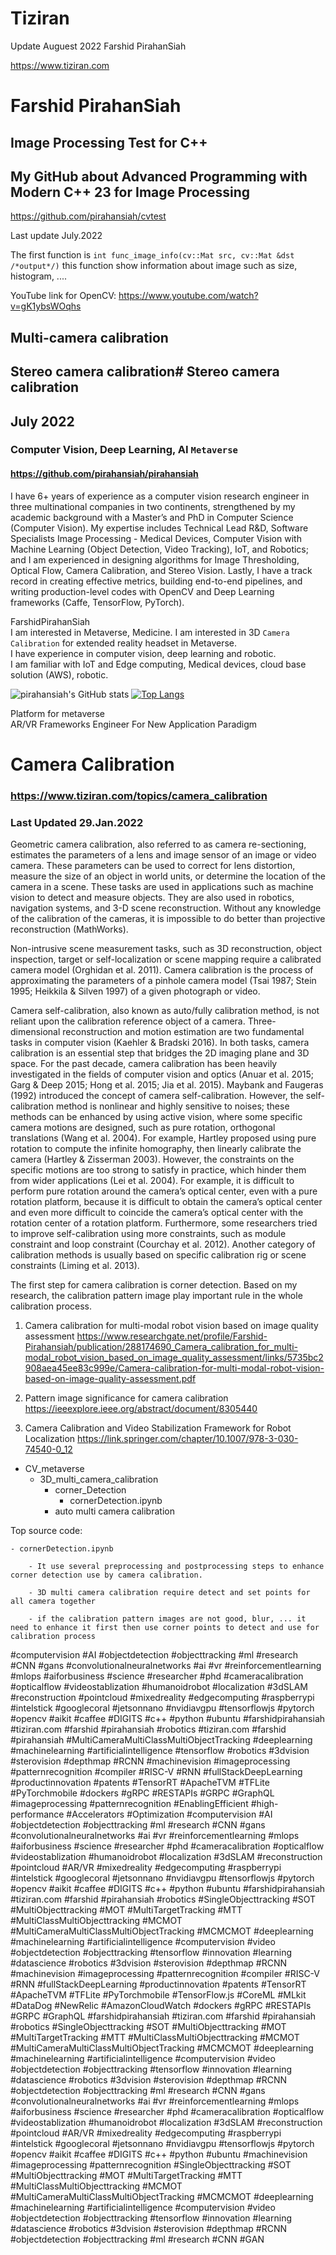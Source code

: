 # Tiziran
Update Auguest 2022
Farshid PirahanSiah 

https://www.tiziran.com



# Farshid PirahanSiah

## Image Processing Test for C++
## My GitHub about Advanced Programming with Modern C++ 23 for Image Processing 

https://github.com/pirahansiah/cvtest  

Last update July.2022

The first function is ```int func_image_info(cv::Mat src, cv::Mat &dst /*output*/)``` this function show information about image such as size, histogram, ....

YouTube link for OpenCV:
    https://www.youtube.com/watch?v=gK1ybsWOqhs 






## Multi-camera calibration
## Stereo camera calibration# Stereo camera calibration
## July 2022
### Computer Vision, Deep Learning, AI `Metaverse`
#### https://github.com/pirahansiah/pirahansiah

I have 6+ years of experience as a computer vision research engineer in three multinational companies in two continents, strengthened by my academic background with a Master’s and PhD in Computer Science (Computer Vision). My expertise includes Technical Lead R&D, Software Specialists Image Processing - Medical Devices, Computer Vision with Machine Learning (Object Detection, Video Tracking), IoT, and Robotics; and I am experienced in designing algorithms for Image Thresholding, Optical Flow, Camera Calibration, and Stereo Vision. Lastly, I have a track record in creating effective metrics, building end-to-end pipelines, and writing production-level codes with OpenCV and Deep Learning frameworks (Caffe, TensorFlow, PyTorch).   

FarshidPirahanSiah    
I am interested in Metaverse, Medicine. I am interested in 3D `Camera Calibration` for extended reality headset in Metaverse.    
I have experience in computer vision, deep learning and robotic.   
I am familiar with IoT and Edge computing, Medical devices, cloud base solution (AWS), robotic.   


![pirahansiah's GitHub stats](https://github-readme-stats.vercel.app/api?username=pirahansiah&include_all_commits=true&count_private=true&show_icons=true&theme=radical&hide=contribs)
[![Top Langs](https://github-readme-stats.vercel.app/api/top-langs/?username=pirahansiah&layout=compact)](https://github.com/anuraghazra/github-readme-stats)

Platform for metaverse   
AR/VR Frameworks Engineer For New Application Paradigm

# Camera Calibration 
### https://www.tiziran.com/topics/camera_calibration
### Last Updated 29.Jan.2022
Geometric camera calibration, also referred to as camera re-sectioning, estimates the parameters of a lens and image sensor of an image or video camera. These parameters can be used to correct for lens distortion, measure the size of an object in world units, or determine the location of the camera in a scene. These tasks are used in applications such as machine vision to detect and measure objects. They are also used in robotics, navigation systems, and 3-D scene reconstruction. Without any knowledge of the calibration of the cameras, it is impossible to do better than projective reconstruction (MathWorks).

Non-intrusive scene measurement tasks, such as 3D reconstruction, object inspection, target or self-localization or scene mapping require a calibrated camera model (Orghidan et al. 2011). Camera calibration is the process of approximating the parameters of a pinhole camera model (Tsai 1987; Stein 1995; Heikkila & Silven 1997) of a given photograph or video. 

Camera self-calibration, also known as auto/fully calibration method, is not reliant upon the calibration reference object of a camera. Three-dimensional reconstruction and motion estimation are two fundamental tasks in computer vision (Kaehler & Bradski 2016). In both tasks, camera calibration is an essential step that bridges the 2D imaging plane and 3D space. For the past decade, camera calibration has been heavily investigated in the fields of computer vision and optics (Anuar et al. 2015; Garg & Deep 2015; Hong et al. 2015; Jia et al. 2015). Maybank and Faugeras (1992) introduced the concept of camera self-calibration. However, the self-calibration method is nonlinear and highly sensitive to noises; these methods can be enhanced by using active vision, where some specific camera motions are designed, such as pure rotation, orthogonal translations (Wang et al. 2004). For example, Hartley proposed using pure rotation to compute the infinite homography, then linearly calibrate the camera (Hartley & Zisserman 2003). However, the constraints on the specific motions are too strong to satisfy in practice, which hinder them from wider applications (Lei et al. 2004). For example, it is difficult to perform pure rotation around the camera’s optical center, even with a pure rotation platform, because it is difficult to obtain the camera’s optical center and even more difficult to coincide the camera’s optical center with the rotation center of a rotation platform. Furthermore, some researchers tried to improve self-calibration using more constraints, such as module constraint and loop constraint (Courchay et al. 2012). Another category of calibration methods is usually based on specific calibration rig or scene constraints (Liming et al. 2013). 

The first step for camera calibration is corner detection. Based on my research, the calibration pattern image play important rule in the whole calibration process.

1. Camera calibration for multi-modal robot vision based on image quality assessment
https://www.researchgate.net/profile/Farshid-Pirahansiah/publication/288174690_Camera_calibration_for_multi-modal_robot_vision_based_on_image_quality_assessment/links/5735bc2908aea45ee83c999e/Camera-calibration-for-multi-modal-robot-vision-based-on-image-quality-assessment.pdf 

2. Pattern image significance for camera calibration
https://ieeexplore.ieee.org/abstract/document/8305440 

3. Camera Calibration and Video Stabilization Framework for Robot Localization
https://link.springer.com/chapter/10.1007/978-3-030-74540-0_12 

- CV_metaverse
    - 3D_multi_camera_calibration
        - corner_Detection 
            - cornerDetection.ipynb
        - auto multi camera calibration 



Top source code:

    - cornerDetection.ipynb
        
        - It use several preprocessing and postprocessing steps to enhance corner detection use by camera calibration.

        - 3D multi camera calibration require detect and set points for all camera together  

        - if the calibration pattern images are not good, blur, ... it need to enhance it first then use corner points to detect and use for calibration process


#computervision #AI #objectdetection #objecttracking #ml #research #CNN #gans #convolutionalneuralnetworks #ai #vr #reinforcementlearning #mlops #aiforbusiness #science #researcher #phd #cameracalibration #opticalflow #videostablization #humanoidrobot #localization #3dSLAM #reconstruction #pointcloud #mixedreality #edgecomputing #raspberrypi #intelstick #googlecoral #jetsonnano #nvidiavgpu #tensorflowjs #pytorch #opencv #aikit #caffee #DIGITS #c++ #python #ubuntu #farshidpirahansiah #tiziran.com #farshid #pirahansiah #robotics #tiziran.com #farshid #pirahansiah #MultiCameraMultiClassMultiObjectTracking #deeplearning #machinelearning #artificialintelligence #tensorflow #robotics #3dvision #sterovision #depthmap #RCNN #machinevision #imageprocessing #patternrecognition #compiler #RISC-V #RNN #fullStackDeepLearning #productinnovation #patents #TensorRT #ApacheTVM #TFLite #PyTorchmobile #dockers #gRPC #RESTAPIs #GRPC #GraphQL #imageprocessing #patternrecognition 
#EnablingEfficient #high-performance #Accelerators #Optimization #computervision #AI #objectdetection #objecttracking #ml #research #CNN #gans #convolutionalneuralnetworks #ai #vr #reinforcementlearning #mlops #aiforbusiness #science #researcher #phd #cameracalibration #opticalflow #videostablization #humanoidrobot #localization #3dSLAM #reconstruction #pointcloud #AR/VR #mixedreality #edgecomputing #raspberrypi #intelstick #googlecoral #jetsonnano #nvidiavgpu #tensorflowjs #pytorch #opencv #aikit #caffee #DIGITS #c++ #python #ubuntu #farshidpirahansiah #tiziran.com #farshid #pirahansiah #robotics #SingleObjecttracking #SOT #MultiObjecttracking #MOT #MultiTargetTracking #MTT #MultiClassMultiObjecttracking #MCMOT #MultiCameraMultiClassMultiObjectTracking #MCMCMOT #deeplearning #machinelearning #artificialintelligence #computervision #video #objectdetection #objecttracking #tensorflow #innovation #learning #datascience #robotics #3dvision #sterovision #depthmap #RCNN #machinevision #imageprocessing #patternrecognition #compiler #RISC-V #RNN #fullStackDeepLearning #productinnovation #patents #TensorRT #ApacheTVM #TFLite #PyTorchmobile #TensorFlow.js #CoreML #MLkit #DataDog #NewRelic #AmazonCloudWatch #dockers #gRPC #RESTAPIs #GRPC #GraphQL #farshidpirahansiah #tiziran.com #farshid #pirahansiah #robotics #SingleObjecttracking #SOT #MultiObjecttracking #MOT #MultiTargetTracking #MTT #MultiClassMultiObjecttracking #MCMOT #MultiCameraMultiClassMultiObjectTracking #MCMCMOT #deeplearning #machinelearning #artificialintelligence #computervision #video #objectdetection #objecttracking #tensorflow #innovation #learning #datascience #robotics #3dvision #sterovision #depthmap #RCNN #objectdetection #objecttracking #ml #research #CNN #gans #convolutionalneuralnetworks #ai #vr #reinforcementlearning #mlops #aiforbusiness #science #researcher #phd #cameracalibration #opticalflow #videostablization #humanoidrobot #localization #3dSLAM #reconstruction #pointcloud #AR/VR #mixedreality #edgecomputing #raspberrypi #intelstick #googlecoral #jetsonnano #nvidiavgpu #tensorflowjs #pytorch #opencv #aikit #caffee #DIGITS #c++ #python #ubuntu #machinevision #imageprocessing #patternrecognition #SingleObjecttracking #SOT #MultiObjecttracking #MOT #MultiTargetTracking #MTT #MultiClassMultiObjecttracking #MCMOT #MultiCameraMultiClassMultiObjectTracking #MCMCMOT #deeplearning #machinelearning #artificialintelligence #computervision #video #objectdetection #objecttracking #tensorflow #innovation #learning #datascience #robotics #3dvision #sterovision #depthmap #RCNN #objectdetection #objecttracking #ml #research #CNN #GAN 

